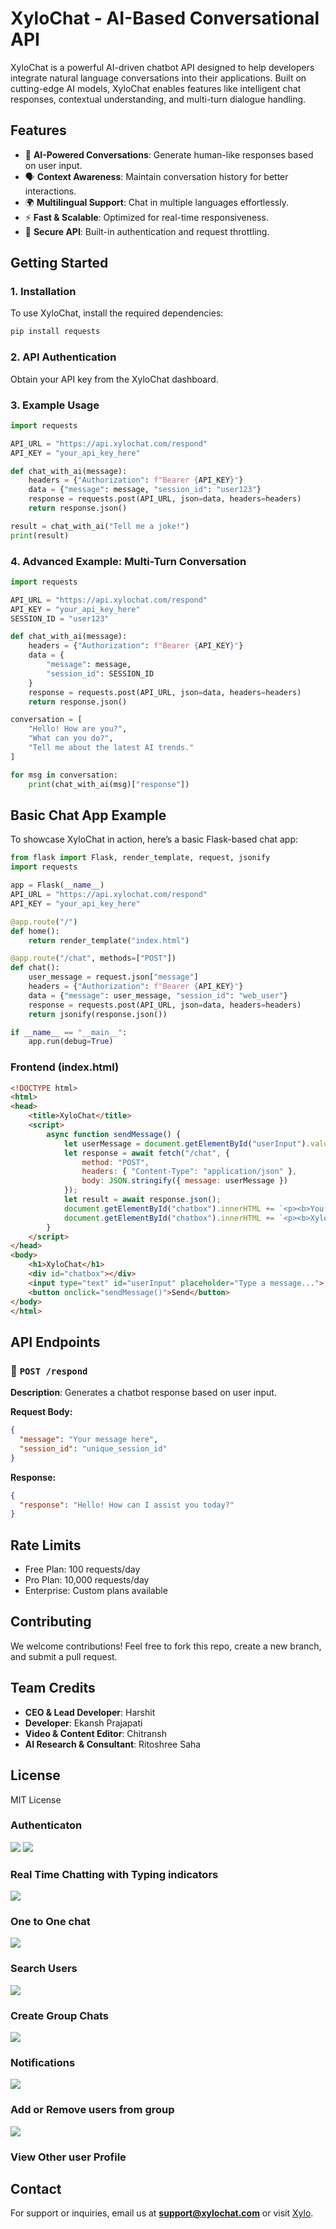# XyloChat - AI-Based Conversational API

XyloChat is a powerful AI-driven chatbot API designed to help developers integrate natural language conversations into their applications. Built on cutting-edge AI models, XyloChat enables features like intelligent chat responses, contextual understanding, and multi-turn dialogue handling.

## Features

- 🚀 **AI-Powered Conversations**: Generate human-like responses based on user input.
- 🗣️ **Context Awareness**: Maintain conversation history for better interactions.
- 🌍 **Multilingual Support**: Chat in multiple languages effortlessly.
- ⚡ **Fast & Scalable**: Optimized for real-time responsiveness.
- 🔐 **Secure API**: Built-in authentication and request throttling.

## Getting Started

### 1. Installation

To use XyloChat, install the required dependencies:

```bash
pip install requests
```

### 2. API Authentication

Obtain your API key from the XyloChat dashboard.

### 3. Example Usage

```python
import requests

API_URL = "https://api.xylochat.com/respond"
API_KEY = "your_api_key_here"

def chat_with_ai(message):
    headers = {"Authorization": f"Bearer {API_KEY}"}
    data = {"message": message, "session_id": "user123"}
    response = requests.post(API_URL, json=data, headers=headers)
    return response.json()

result = chat_with_ai("Tell me a joke!")
print(result)
```

### 4. Advanced Example: Multi-Turn Conversation

```python
import requests

API_URL = "https://api.xylochat.com/respond"
API_KEY = "your_api_key_here"
SESSION_ID = "user123"

def chat_with_ai(message):
    headers = {"Authorization": f"Bearer {API_KEY}"}
    data = {
        "message": message,
        "session_id": SESSION_ID
    }
    response = requests.post(API_URL, json=data, headers=headers)
    return response.json()

conversation = [
    "Hello! How are you?",
    "What can you do?",
    "Tell me about the latest AI trends."
]

for msg in conversation:
    print(chat_with_ai(msg)["response"])
```

## Basic Chat App Example

To showcase XyloChat in action, here’s a basic Flask-based chat app:

```python
from flask import Flask, render_template, request, jsonify
import requests

app = Flask(__name__)
API_URL = "https://api.xylochat.com/respond"
API_KEY = "your_api_key_here"

@app.route("/")
def home():
    return render_template("index.html")

@app.route("/chat", methods=["POST"])
def chat():
    user_message = request.json["message"]
    headers = {"Authorization": f"Bearer {API_KEY}"}
    data = {"message": user_message, "session_id": "web_user"}
    response = requests.post(API_URL, json=data, headers=headers)
    return jsonify(response.json())

if __name__ == "__main__":
    app.run(debug=True)
```

### Frontend (index.html)

```html
<!DOCTYPE html>
<html>
<head>
    <title>XyloChat</title>
    <script>
        async function sendMessage() {
            let userMessage = document.getElementById("userInput").value;
            let response = await fetch("/chat", {
                method: "POST",
                headers: { "Content-Type": "application/json" },
                body: JSON.stringify({ message: userMessage })
            });
            let result = await response.json();
            document.getElementById("chatbox").innerHTML += `<p><b>You:</b> ${userMessage}</p>`;
            document.getElementById("chatbox").innerHTML += `<p><b>XyloChat:</b> ${result.response}</p>`;
        }
    </script>
</head>
<body>
    <h1>XyloChat</h1>
    <div id="chatbox"></div>
    <input type="text" id="userInput" placeholder="Type a message...">
    <button onclick="sendMessage()">Send</button>
</body>
</html>
```

## API Endpoints

### 🔹 `POST /respond`
**Description**: Generates a chatbot response based on user input.

**Request Body:**
```json
{
  "message": "Your message here",
  "session_id": "unique_session_id"
}
```

**Response:**
```json
{
  "response": "Hello! How can I assist you today?"
}
```

## Rate Limits
- Free Plan: 100 requests/day
- Pro Plan: 10,000 requests/day
- Enterprise: Custom plans available

## Contributing
We welcome contributions! Feel free to fork this repo, create a new branch, and submit a pull request.

## Team Credits
- **CEO & Lead Developer**: Harshit
- **Developer**: Ekansh Prajapati
- **Video & Content Editor**: Chitransh
- **AI Research & Consultant**: Ritoshree Saha

## License
MIT License



### Authenticaton
![](https://github.com/piyush-eon/mern-chat-app/blob/master/screenshots/login.PNG)
![](https://github.com/piyush-eon/mern-chat-app/blob/master/screenshots/signup.PNG)
### Real Time Chatting with Typing indicators
![](https://github.com/piyush-eon/mern-chat-app/blob/master/screenshots/real-time.PNG)
### One to One chat
![](https://github.com/piyush-eon/mern-chat-app/blob/master/screenshots/mainscreen.PNG)
### Search Users
![](https://github.com/piyush-eon/mern-chat-app/blob/master/screenshots/search.PNG)
### Create Group Chats
![](https://github.com/piyush-eon/mern-chat-app/blob/master/screenshots/new%20grp.PNG)
### Notifications 
![](https://github.com/piyush-eon/mern-chat-app/blob/master/screenshots/group%20%2B%20notif.PNG)
### Add or Remove users from group
![](https://github.com/piyush-eon/mern-chat-app/blob/master/screenshots/add%20rem.PNG)
### View Other user Profile




## Contact
For support or inquiries, email us at **support@xylochat.com** or visit [Xylo](https://xylotech.in).

  
